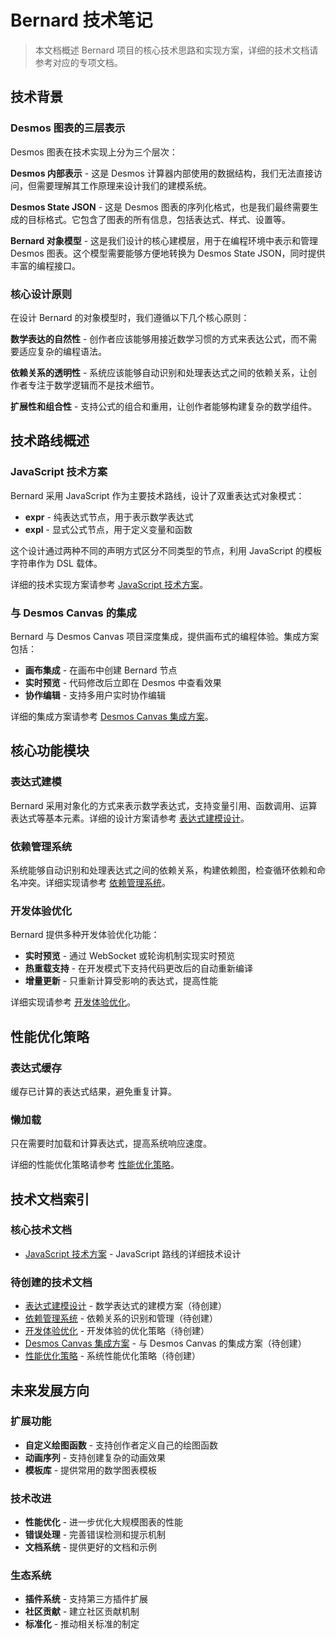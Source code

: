 # Bernard 技术笔记

> 本文档概述 Bernard 项目的核心技术思路和实现方案，详细的技术文档请参考对应的专项文档。

## 技术背景

### Desmos 图表的三层表示

Desmos 图表在技术实现上分为三个层次：

**Desmos 内部表示** - 这是 Desmos 计算器内部使用的数据结构，我们无法直接访问，但需要理解其工作原理来设计我们的建模系统。

**Desmos State JSON** - 这是 Desmos 图表的序列化格式，也是我们最终需要生成的目标格式。它包含了图表的所有信息，包括表达式、样式、设置等。

**Bernard 对象模型** - 这是我们设计的核心建模层，用于在编程环境中表示和管理 Desmos 图表。这个模型需要能够方便地转换为 Desmos State JSON，同时提供丰富的编程接口。

### 核心设计原则

在设计 Bernard 的对象模型时，我们遵循以下几个核心原则：

**数学表达的自然性** - 创作者应该能够用接近数学习惯的方式来表达公式，而不需要适应复杂的编程语法。

**依赖关系的透明性** - 系统应该能够自动识别和处理表达式之间的依赖关系，让创作者专注于数学逻辑而不是技术细节。

**扩展性和组合性** - 支持公式的组合和重用，让创作者能够构建复杂的数学组件。

## 技术路线概述

### JavaScript 技术方案

Bernard 采用 JavaScript 作为主要技术路线，设计了双重表达式对象模式：

- **expr** - 纯表达式节点，用于表示数学表达式
- **expl** - 显式公式节点，用于定义变量和函数

这个设计通过两种不同的声明方式区分不同类型的节点，利用 JavaScript 的模板字符串作为 DSL 载体。

详细的技术实现方案请参考 [JavaScript 技术方案](./JS路线/JS技术方案.md)。

### 与 Desmos Canvas 的集成

Bernard 与 Desmos Canvas 项目深度集成，提供画布式的编程体验。集成方案包括：

- **画布集成** - 在画布中创建 Bernard 节点
- **实时预览** - 代码修改后立即在 Desmos 中查看效果
- **协作编辑** - 支持多用户实时协作编辑

详细的集成方案请参考 [Desmos Canvas 集成方案](./DesmosCanvas集成方案.md)。

## 核心功能模块

### 表达式建模

Bernard 采用对象化的方式来表示数学表达式，支持变量引用、函数调用、运算表达式等基本元素。详细的设计方案请参考 [表达式建模设计](./表达式建模设计.md)。

### 依赖管理系统

系统能够自动识别和处理表达式之间的依赖关系，构建依赖图，检查循环依赖和命名冲突。详细实现请参考 [依赖管理系统](./依赖管理系统.md)。

### 开发体验优化

Bernard 提供多种开发体验优化功能：

- **实时预览** - 通过 WebSocket 或轮询机制实现实时预览
- **热重载支持** - 在开发模式下支持代码更改后的自动重新编译
- **增量更新** - 只重新计算受影响的表达式，提高性能

详细实现请参考 [开发体验优化](./开发体验优化.md)。

## 性能优化策略

### 表达式缓存

缓存已计算的表达式结果，避免重复计算。

### 懒加载

只在需要时加载和计算表达式，提高系统响应速度。

详细的性能优化策略请参考 [性能优化策略](./性能优化策略.md)。

## 技术文档索引

### 核心技术文档
- [JavaScript 技术方案](./JS路线/JS技术方案.md) - JavaScript 路线的详细技术设计

### 待创建的技术文档
- [表达式建模设计](./JS路线/表达式建模设计.md) - 数学表达式的建模方案（待创建）
- [依赖管理系统](./JS路线/依赖管理系统.md) - 依赖关系的识别和管理（待创建）
- [开发体验优化](./JS路线/开发体验优化.md) - 开发体验的优化策略（待创建）
- [Desmos Canvas 集成方案](./JS路线/DesmosCanvas集成方案.md) - 与 Desmos Canvas 的集成方案（待创建）
- [性能优化策略](./JS路线/性能优化策略.md) - 系统性能优化策略（待创建）

## 未来发展方向

### 扩展功能

- **自定义绘图函数** - 支持创作者定义自己的绘图函数
- **动画序列** - 支持创建复杂的动画效果
- **模板库** - 提供常用的数学图表模板

### 技术改进

- **性能优化** - 进一步优化大规模图表的性能
- **错误处理** - 完善错误检测和提示机制
- **文档系统** - 提供更好的文档和示例

### 生态系统

- **插件系统** - 支持第三方插件扩展
- **社区贡献** - 建立社区贡献机制
- **标准化** - 推动相关标准的制定 